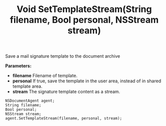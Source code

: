 ﻿---
uid: crmscript_ref_NSDocumentAgent_SetTemplateStream
title: Void SetTemplateStream(String filename, Bool personal, NSStream stream)
intellisense: NSDocumentAgent.SetTemplateStream
keywords: NSDocumentAgent, SetTemplateStream
so.topic: reference
---

Save a mail signature template to the document archive

**Parameters:**
 - **filename** Filename of template.
 - **personal** If true, save the template in the user area, instead of in shared template area.
 - **stream** The signature template content as a stream.


```crmscript
NSDocumentAgent agent;
String filename;
Bool personal;
NSStream stream;
agent.SetTemplateStream(filename, personal, stream);
```

